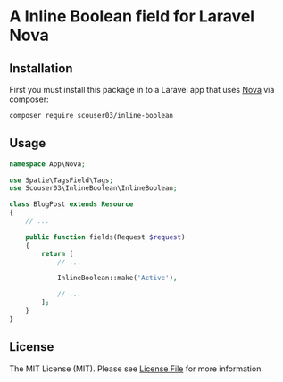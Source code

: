 # A Inline Boolean field for Laravel Nova

## Installation

First you must install this package in to a Laravel app that uses [Nova](https://nova.laravel.com) via composer:

```bash
composer require scouser03/inline-boolean
```

## Usage

```php
namespace App\Nova;

use Spatie\TagsField\Tags;
use Scouser03\InlineBoolean\InlineBoolean;

class BlogPost extends Resource
{
    // ...

    public function fields(Request $request)
    {
        return [
            // ...

            InlineBoolean::make('Active'),

            // ...
        ];
    }
}
```

## License

The MIT License (MIT). Please see [License File](LICENSE.md) for more information.
